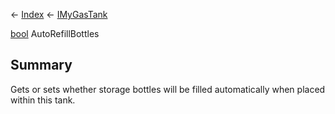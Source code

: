 ← [Index](Api-Index) ← [IMyGasTank](Sandbox.ModAPI.Ingame.IMyGasTank)

[bool](System.Boolean) AutoRefillBottles

## Summary

Gets or sets whether storage bottles will be filled automatically when placed within this tank.


